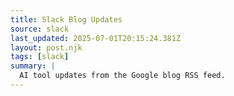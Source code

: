 ```yaml
---
title: Slack Blog Updates
source: slack
last_updated: 2025-07-01T20:15:24.381Z
layout: post.njk
tags: [slack]
summary: |
  AI tool updates from the Google blog RSS feed.
---
```


